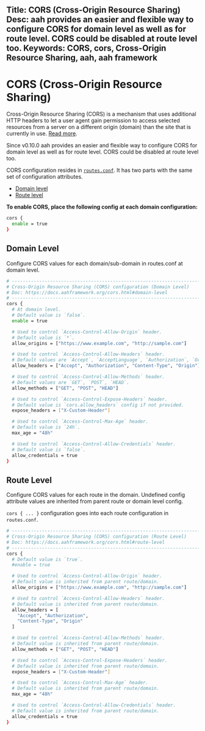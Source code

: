 Title: CORS (Cross-Origin Resource Sharing)
Desc: aah provides an easier and flexible way to configure CORS for domain level as well as for route level. CORS could be disabled at route level too.
Keywords: CORS, cors, Cross-Origin Resource Sharing, aah, aah framework
---
# CORS (Cross-Origin Resource Sharing)

Cross-Origin Resource Sharing (CORS) is a mechanism that uses additional HTTP headers to let a user agent gain permission to access selected resources from a server on a different origin (domain) than the site that is currently in use. [Read more](https://developer.mozilla.org/en-US/docs/Web/HTTP/CORS).

<span class="badge lb-sm">Since v0.10.0</span> aah provides an easier and flexible way to configure CORS for domain level as well as for route level. CORS could be disabled at route level too.

CORS configuration resides in [`routes.conf`](routes-config.html). It has two parts with the same set of configuration attributes.

  * [Domain level](#domain-level)
  * [Route level](#route-level)

**To enable CORS, place the following config at each domain configuration:**

```bash
cors {
  enable = true
}
```

## Domain Level

Configure CORS values for each domain/sub-domain in routes.conf at domain level.

```bash
# -----------------------------------------------------------------------------
# Cross-Origin Resource Sharing (CORS) configuration (Domain Level)
# Doc: https://docs.aahframework.org/cors.html#domain-level
# -----------------------------------------------------------------------------
cors {
  # At domain level.
  # Default value is `false`.
  enable = true

  # Used to control `Access-Control-Allow-Origin` header.
  # Default value is `*`.
  allow_origins = ["https://www.example.com", "http://sample.com"]

  # Used to control `Access-Control-Allow-Headers` header.
  # Default values are `Accept`, `AcceptLanguage`, `Authorization`, `Origin`.
  allow_headers = ["Accept", "Authorization", "Content-Type", "Origin"]

  # Used to control `Access-Control-Allow-Methods` header.
  # Default values are `GET`, `POST`, `HEAD`.
  allow_methods = ["GET", "POST", "HEAD"]

  # Used to control `Access-Control-Expose-Headers` header.
  # Default value is `cors.allow_headers` config if not provided.
  expose_headers = ["X-Custom-Header"]

  # Used to control `Access-Control-Max-Age` header.
  # Default value is `24h`.
  max_age = "48h"

  # Used to control `Access-Control-Allow-Credentials` header.
  # Default value is `false`.
  allow_credentials = true
}
```

## Route Level

Configure CORS values for each route in the domain. Undefined config attribute values are inherited from parent route or domain level config.

`cors { ... }` configuration goes into each route configuration in `routes.conf`.

```bash
# -----------------------------------------------------------------------------
# Cross-Origin Resource Sharing (CORS) configuration (Route Level)
# Doc: https://docs.aahframework.org/cors.html#route-level
# -----------------------------------------------------------------------------
cors {
  # Default value is `true`.
  #enable = true

  # Used to control `Access-Control-Allow-Origin` header.
  # Default value is inherited from parent route/domain.
  allow_origins = ["https://www.example.com", "http://sample.com"]

  # Used to control `Access-Control-Allow-Headers` header.
  # Default value is inherited from parent route/domain.
  allow_headers = [
    "Accept", "Authorization",
    "Content-Type", "Origin"
  ]

  # Used to control `Access-Control-Allow-Methods` header.
  # Default value is inherited from parent route/domain.
  allow_methods = ["GET", "POST", "HEAD"]

  # Used to control `Access-Control-Expose-Headers` header.
  # Default value is inherited from parent route/domain.
  expose_headers = ["X-Custom-Header"]

  # Used to control `Access-Control-Max-Age` header.
  # Default value is inherited from parent route/domain.
  max_age = "48h"

  # Used to control `Access-Control-Allow-Credentials` header.
  # Default value is inherited from parent route/domain.
  allow_credentials = true
}
```
